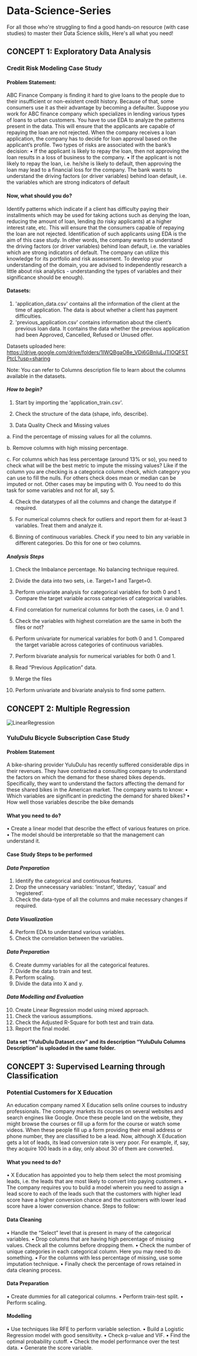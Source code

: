 # Data-Science-Series
For all those who're struggling to find a good hands-on resource (with case studies) to master their Data Science skills, Here's all what you need!


## CONCEPT 1: Exploratory Data Analysis

### Credit Risk Modeling Case Study

#### Problem Statement:
ABC Finance Company is finding it hard to give loans to the people due to their insufficient or non-existent credit history. Because of that, some consumers use it as their advantage by becoming a defaulter. Suppose you work for ABC finance company which specializes in lending various types of loans to urban customers. You have to use EDA to analyze the patterns present in the data. This will ensure that the applicants are capable of repaying the loan are not rejected.
When the company receives a loan application, the company has to decide for loan approval based on the applicant’s profile. Two types of risks are associated with the bank’s decision:
•	If the applicant is likely to repay the loan, then not approving the loan results in a loss of business to the company.
•	If the applicant is not likely to repay the loan, i.e. he/she is likely to default, then approving the loan may lead to a financial loss for the company. 
The bank wants to understand the driving factors (or driver variables) behind loan default, i.e. the variables which are strong indicators of default 

#### Now, what should you do?

Identify patterns which indicate if a client has difficulty paying their installments which may be used for taking actions such as denying the loan, reducing the amount of loan, lending (to risky applicants) at a higher interest rate, etc. This will ensure that the consumers capable of repaying the loan are not rejected. Identification of such applicants using EDA is the aim of this case study. 
In other words, the company wants to understand the driving factors (or driver variables) behind loan default, i.e. the variables which are strong indicators of default. The company can utilize this knowledge for its portfolio and risk assessment.
To develop your understanding of the domain, you are advised to independently research a little about risk analytics - understanding the types of variables and their significance should be enough).

#### Datasets:

1. 'application_data.csv' contains all the information of the client at the time of application. The data is about whether a client has payment difficulties.
2. 'previous_application.csv' contains information about the client’s previous loan data. It contains the data whether the previous application had been Approved, Cancelled, Refused or Unused offer.

Datasets uploaded here: https://drive.google.com/drive/folders/1IWQBgaO8e_VDi6GBnluLJTlOQFSTPtcL?usp=sharing

Note: You can refer to Columns description file to learn about the columns available in the datasets.


#### *How to begin?* 

1.	Start by importing the 'application_train.csv'. 

2.	Check the structure of the data (shape, info, describe). 

3.    Data Quality Check and Missing values 

a. Find the percentage of missing values for all the columns. 

b. Remove columns with high missing percentage. 

c. For columns which has less percentage (around 13% or so), you need to check what will be the best metric to impute the missing values? Like if the column you are    checking is a categorica column check, which category you can use to fill the nulls. For others check does mean or median can be imputed or not. Other cases may    be imputing with 0. You need to do this task for some variables and not for all, say 5.

4.	Check the datatypes of all the columns and change the datatype if required. 

5.	For numerical columns check for outliers and report them for at-least 3 variables. Treat them and analyze it. 

6.	Binning of continuous variables. Check if you need to bin any variable in different 
categories. Do this for one or two columns. 


#### *Analysis Steps*

1.	Check the Imbalance percentage. No balancing technique required. 

2.	Divide the data into two sets, i.e. Target=1 and Target=0. 

3.	Perform univariate analysis for categorical variables for both 0 and 1. Compare the target variable across categories of categorical variables. 

4.	Find correlation for numerical columns for both the cases, i.e. 0 and 1. 

5.	Check the variables with highest correlation are the same in both the files or not? 

6.	Perform univariate for numerical variables for both 0 and 1. Compared the target variable across categories of continuous variables.

7.	Perform bivariate analysis for numerical variables for both 0 and 1. 

8.	Read “Previous Application” data. 

9.	Merge the files

10.	Perform univariate and bivariate analysis to find some pattern. 


## CONCEPT 2: Multiple Regression

![LinearRegression](https://github.com/gitsuraaj/Data-Science-Series/blob/master/Pictures/5-Step-Workflow-for-Multiple-Linear-Regression.png)

### YuluDulu Bicycle Subscription Case Study
 
#### Problem Statement
A bike-sharing provider YuluDulu has recently suffered considerable dips in their revenues. They have contracted a consulting company to understand the factors on which the demand for these shared bikes depends. Specifically, they want to understand the factors affecting the demand for these shared bikes in the American market. The company wants to know: 
•	Which variables are significant in predicting the demand for shared bikes?
•	How well those variables describe the bike demands 

#### What you need to do? 
•	Create a linear model that describe the effect of various features on price. 
•	The model should be interpretable so that the management can understand it. 
  

#### Case Study Steps to be performed

#### *Data Preparation*

1.	Identify the categorical and continuous features. 
2.	Drop the unnecessary variables: ‘instant’, ‘dteday’, ‘casual’ and ‘registered’. 
3.	Check the data-type of all the columns and make necessary changes if required. 

#### *Data Visualization*

4.	Perform EDA to understand various variables. 
5.	Check the correlation between the variables. 

#### *Data Preparation*

6.	Create dummy variables for all the categorical features. 
7.	Divide the data to train and test. 
8.	Perform scaling. 
9.	Divide the data into X and y. 

#### *Data Modelling and Evaluation* 

10.	Create Linear Regression model using mixed approach. 
11.	Check the various assumptions. 
12.	Check the Adjusted R-Square for both test and train data. 
13.	Report the final model. 

#### Data set “YuluDulu Dataset.csv” and its description “YuluDulu Columns Description” is uploaded in the same folder.


## CONCEPT 3: Supervised Learning through Classification

### Potential Customers for X Education
An education company named X Education sells online courses to industry professionals. The company markets its courses on several websites and search engines like Google. Once these people land on the website, they might browse the courses or fill up a form for the course or watch some videos. When these people fill up a form providing their email address or phone number, they are classified to be a lead. Now, although X Education gets a lot of leads, its lead conversion rate is very poor. For example, if, say, they acquire 100 leads in a day, only about 30 of them are converted. 

#### What you need to do? 
•	X Education has appointed you to help them select the most promising leads, i.e. the leads that are most likely to convert into paying customers. 
•	The company requires you to build a model wherein you need to assign a lead score to each of the leads such that the customers with higher lead score have a higher conversion chance and the customers with lower lead score have a lower conversion chance. 
Steps to follow:

#### Data Cleaning 
•	Handle the “Select” level that is present in many of the categorical variables. 
•	Drop columns that are having high percentage of missing values. Check all the columns before dropping them. 
•	Check the number of unique categories in each categorical column. Here you may need to do something. 
•	For the columns with less percentage of missing, use some imputation technique. 
•	Finally check the percentage of rows retained in data cleaning process. 

#### Data Preparation 
•	Create dummies for all categorical columns. 
•	Perform train-test split. 
•	Perform scaling. 

#### Modelling
•	Use techniques like RFE to perform variable selection. 
•	Build a Logistic Regression model with good sensitivity. 
•	Check p-value and VIF. 
•	Find the optimal probability cutoff. 
•	Check the model performance over the test data. 
•	Generate the score variable. 


